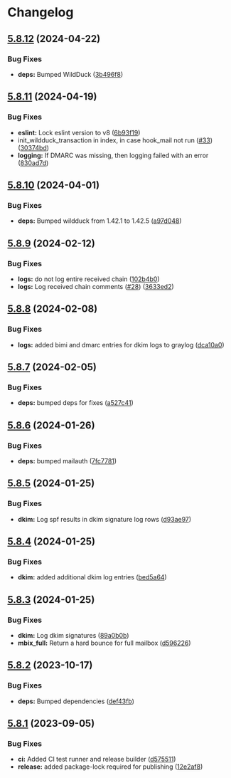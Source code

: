 # Changelog

## [5.8.12](https://github.com/nodemailer/haraka-plugin-wildduck/compare/v5.8.11...v5.8.12) (2024-04-22)


### Bug Fixes

* **deps:** Bumped WildDuck ([3b496f8](https://github.com/nodemailer/haraka-plugin-wildduck/commit/3b496f8b2ad814b4acdc3670eea6dd775125032a))

## [5.8.11](https://github.com/nodemailer/haraka-plugin-wildduck/compare/v5.8.10...v5.8.11) (2024-04-19)


### Bug Fixes

* **eslint:** Lock eslint version to v8 ([6b93f19](https://github.com/nodemailer/haraka-plugin-wildduck/commit/6b93f19a5eb3b189c92170138bf5bc8f6ec1a762))
* init_wildduck_transaction in index, in case hook_mail not run ([#33](https://github.com/nodemailer/haraka-plugin-wildduck/issues/33)) ([30374bd](https://github.com/nodemailer/haraka-plugin-wildduck/commit/30374bd3621f723ee6069eb5f5a6bdfff68c9934))
* **logging:** If DMARC was missing, then logging failed with an error ([830ad7d](https://github.com/nodemailer/haraka-plugin-wildduck/commit/830ad7dfe7c0f38949d90d7a9ca97a3c22f0065d))

## [5.8.10](https://github.com/nodemailer/haraka-plugin-wildduck/compare/v5.8.9...v5.8.10) (2024-04-01)


### Bug Fixes

* **deps:** Bumped wildduck from 1.42.1 to 1.42.5 ([a97d048](https://github.com/nodemailer/haraka-plugin-wildduck/commit/a97d048ee240afa219adaf2d58c08c655bf66aeb))

## [5.8.9](https://github.com/nodemailer/haraka-plugin-wildduck/compare/v5.8.8...v5.8.9) (2024-02-12)


### Bug Fixes

* **logs:** do not log entire received chain ([102b4b0](https://github.com/nodemailer/haraka-plugin-wildduck/commit/102b4b0268c97c575090db38700e9ad02a03c26a))
* **logs:** Log received chain comments ([#28](https://github.com/nodemailer/haraka-plugin-wildduck/issues/28)) ([3633ed2](https://github.com/nodemailer/haraka-plugin-wildduck/commit/3633ed20548ba1ff91fa1c0c8ac2b23c63d8886e))

## [5.8.8](https://github.com/nodemailer/haraka-plugin-wildduck/compare/v5.8.7...v5.8.8) (2024-02-08)


### Bug Fixes

* **logs:** added bimi and dmarc entries for dkim logs to graylog ([dca10a0](https://github.com/nodemailer/haraka-plugin-wildduck/commit/dca10a02b9e765327ee506ca7549b5d5e3911333))

## [5.8.7](https://github.com/nodemailer/haraka-plugin-wildduck/compare/v5.8.6...v5.8.7) (2024-02-05)


### Bug Fixes

* **deps:** bumped deps for fixes ([a527c41](https://github.com/nodemailer/haraka-plugin-wildduck/commit/a527c41bf74cdbc2d223d1bfca468094b0db1d76))

## [5.8.6](https://github.com/nodemailer/haraka-plugin-wildduck/compare/v5.8.5...v5.8.6) (2024-01-26)


### Bug Fixes

* **deps:** bumped mailauth ([7fc7781](https://github.com/nodemailer/haraka-plugin-wildduck/commit/7fc77814615c6426915778a79b5c366ec9c494a9))

## [5.8.5](https://github.com/nodemailer/haraka-plugin-wildduck/compare/v5.8.4...v5.8.5) (2024-01-25)


### Bug Fixes

* **dkim:** Log spf results in dkim signature log rows ([d93ae97](https://github.com/nodemailer/haraka-plugin-wildduck/commit/d93ae973b756271850f837d4897417910834485e))

## [5.8.4](https://github.com/nodemailer/haraka-plugin-wildduck/compare/v5.8.3...v5.8.4) (2024-01-25)


### Bug Fixes

* **dkim:** added additional dkim log entries ([bed5a64](https://github.com/nodemailer/haraka-plugin-wildduck/commit/bed5a640b041fe8370afa9dd55e83ae2ed67bee7))

## [5.8.3](https://github.com/nodemailer/haraka-plugin-wildduck/compare/v5.8.2...v5.8.3) (2024-01-25)


### Bug Fixes

* **dkim:** Log dkim signatures ([89a0b0b](https://github.com/nodemailer/haraka-plugin-wildduck/commit/89a0b0bbec4cca5a2b12f620d04220d01771915b))
* **mbix_full:** Return a hard bounce for full mailbox ([d596226](https://github.com/nodemailer/haraka-plugin-wildduck/commit/d59622638b5599418ff062d5bd2ace1011c17f02))

## [5.8.2](https://github.com/nodemailer/haraka-plugin-wildduck/compare/v5.8.1...v5.8.2) (2023-10-17)


### Bug Fixes

* **deps:** Bumped dependencies ([def43fb](https://github.com/nodemailer/haraka-plugin-wildduck/commit/def43fb9eaee7ac4ab76ccb91f38a33c41693d4f))

## [5.8.1](https://github.com/nodemailer/haraka-plugin-wildduck/compare/v5.8.0...v5.8.1) (2023-09-05)


### Bug Fixes

* **ci:** Added CI test runner and release builder ([d575511](https://github.com/nodemailer/haraka-plugin-wildduck/commit/d5755118a904a35d2737c63b2780cb5151f55a22))
* **release:** added package-lock required for publishing ([12e2af8](https://github.com/nodemailer/haraka-plugin-wildduck/commit/12e2af890d3072e175b47e230241114a57487ea7))
